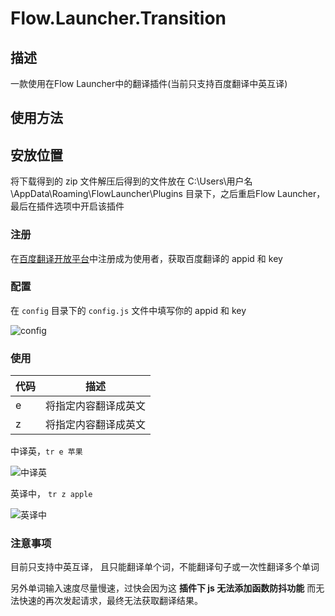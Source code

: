 # Flow.Launcher.Transition

## 描述

一款使用在Flow Launcher中的翻译插件(当前只支持百度翻译中英互译)

## 使用方法

## 安放位置

将下载得到的 zip 文件解压后得到的文件放在 C:\Users\用户名\AppData\Roaming\FlowLauncher\Plugins 目录下，之后重启Flow Launcher，最后在插件选项中开启该插件

### 注册

在[百度翻译开放平台]([百度翻译开放平台](https://fanyi-api.baidu.com/product/11))中注册成为使用者，获取百度翻译的 appid 和 key

### 配置

在 `config` 目录下的 `config.js` 文件中填写你的 appid 和 key

![config](https://github.com/qjcXu/Flow.Launcher.Transition/blob/master/src/assets/imgs/config.png)

### 使用

| 代码  | 描述         |
| --- | ---------- |
| e   | 将指定内容翻译成英文 |
| z   | 将指定内容翻译成英文 |

中译英，`tr e 苹果` 

![中译英](https://github.com/qjcXu/Flow.Launcher.Transition/blob/master/src/assets/imgs/option2.png)

英译中， `tr z apple` 

![英译中](https://github.com/qjcXu/Flow.Launcher.Transition/blob/master/src/assets/imgs/option1.png)

### 注意事项

目前只支持中英互译， 且只能翻译单个词，不能翻译句子或一次性翻译多个单词

另外单词输入速度尽量慢速，过快会因为这 **插件下 js 无法添加函数防抖功能** 而无法快速的再次发起请求，最终无法获取翻译结果。
